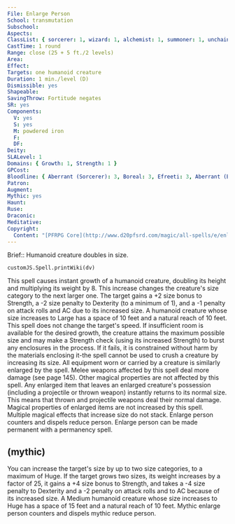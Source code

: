 ```yaml
---
File: Enlarge Person
School: transmutation
Subschool: 
Aspects: 
ClassList: { sorcerer: 1, wizard: 1, alchemist: 1, summoner: 1, unchained summoner: 1, witch: 1, magus: 1, bloodrager: 1, occultist: 1, psychic: 1, medium: 1 }
CastTime: 1 round
Range: close (25 + 5 ft./2 levels)
Area: 
Effect: 
Targets: one humanoid creature
Duration: 1 min./level (D)
Dismissible: yes
Shapeable: 
SavingThrow: Fortitude negates
SR: yes
Components:
  V: yes
  S: yes
  M: powdered iron
  F: 
  DF: 
Deity: 
SLALevel: 1
Domains: { Growth: 1, Strength: 1 }
GPCost: 
Bloodline: { Aberrant (Sorcerer): 3, Boreal: 3, Efreeti: 3, Aberrant (BloodRager): 7 }
Patron: 
Augment: 
Mythic: yes
Haunt: 
Ruse: 
Draconic: 
Meditative: 
Copyright:
  Content: "[PFRPG Core](http://www.d20pfsrd.com/magic/all-spells/e/enlarge-person)"
---
```

Brief:: Humanoid creature doubles in size.

```dataviewjs
customJS.Spell.printWiki(dv)
```

This spell causes instant growth of a humanoid creature, doubling its height and multiplying its weight by 8. This increase changes the creature's size category to the next larger one. The target gains a +2 size bonus to Strength, a -2 size penalty to Dexterity (to a minimum of 1), and a -1 penalty on attack rolls and AC due to its increased size.  A humanoid creature whose size increases to Large has a space of 10 feet and a natural reach of 10 feet. This spell does not change the target's speed.  If insufficient room is available for the desired growth, the creature attains the maximum possible size and may make a Strength check (using its increased Strength) to burst any enclosures in the process. If it fails, it is constrained without harm by the materials enclosing it-the spell cannot be used to crush a creature by increasing its size.  All equipment worn or carried by a creature is similarly enlarged by the spell. Melee weapons affected by this spell deal more damage (see page 145). Other magical properties are not affected by this spell. Any enlarged item that leaves an enlarged creature's possession (including a projectile or thrown weapon) instantly returns to its normal size. This means that thrown and projectile weapons deal their normal damage. Magical properties of enlarged items are not increased by this spell.  Multiple magical effects that increase size do not stack.  Enlarge person counters and dispels reduce person.  Enlarge person can be made permanent with a permanency spell.


## (mythic)

You can increase the target's size by up to two size categories, to a maximum of Huge. If the target grows two sizes, its weight increases by a factor of 25, it gains a +4 size bonus to Strength, and takes a -4 size penalty to Dexterity and a -2 penalty on attack rolls and to AC because of its increased size. A Medium humanoid creature whose size increases to Huge has a space of 15 feet and a natural reach of 10 feet. Mythic enlarge person counters and dispels mythic reduce person.
